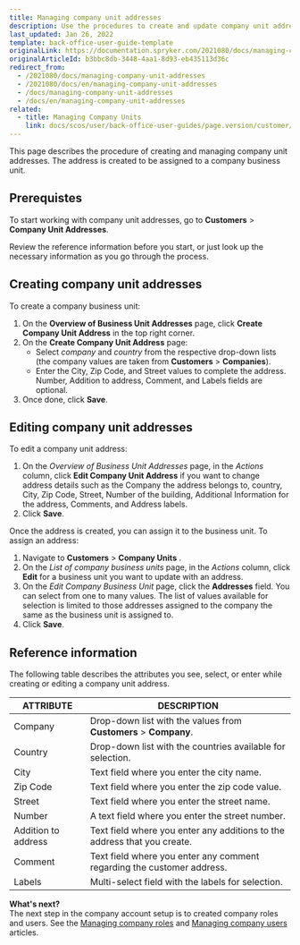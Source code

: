 ```yaml
---
title: Managing company unit addresses
description: Use the procedures to create and update company unit addresses after company units have been created in the Back Office.
last_updated: Jan 26, 2022
template: back-office-user-guide-template
originalLink: https://documentation.spryker.com/2021080/docs/managing-company-unit-addresses
originalArticleId: b3bbc8db-3448-4aa1-8d93-eb435113d36c
redirect_from:
  - /2021080/docs/managing-company-unit-addresses
  - /2021080/docs/en/managing-company-unit-addresses
  - /docs/managing-company-unit-addresses
  - /docs/en/managing-company-unit-addresses
related:
  - title: Managing Company Units
    link: docs/scos/user/back-office-user-guides/page.version/customer/company-account/managing-company-units.html
---
```


This page describes the procedure of creating and managing company unit addresses. The address is created to be assigned to a company business unit.

## Prerequistes

To start working with company unit addresses, go to **Customers** > **Company Unit Addresses**.

Review the reference information before you start, or just look up the necessary information as you go through the process.

## Creating company unit addresses

To create a company business unit:
1. On the **Overview of Business Unit Addresses** page, click **Create Company Unit Address** in the top right corner.
2. On the **Create Company Unit Address** page:
    * Select _company_ and _country_ from the respective drop-down lists (the company values are taken from **Customers** > **Companies**).
    * Enter the City, Zip Code, and Street values to complete the address. Number, Addition to address, Comment, and Labels fields are optional.
3. Once done, click **Save**.

## Editing company unit addresses

To edit a company unit address:
1. On the *Overview of Business Unit Addresses* page, in the *Actions* column, click **Edit Company Unit Address** if you want to change address details such as the Company the address belongs to, country, City, Zip Code, Street, Number of the building, Additional Information for the address, Comments, and Address labels.
2. Click **Save**.

Once the address is created, you can assign it to the business unit.
To assign an address:
1. Navigate to **Customers** > **Company Units** .
2. On the *List of company business units* page,  in the _Actions_ column, click **Edit** for a business unit you want to update with an address.
3. On the *Edit Company Business Unit* page, click the **Addresses** field. You can select from one to many values. The list of values available for selection is limited to those addresses assigned to the company the same as the business unit is assigned to.
4. Click **Save**.

## Reference information

The following table describes the attributes you see, select, or enter while creating or editing a company unit address.

| ATTRIBUTE | DESCRIPTION |
| --- | --- |
| Company | Drop-down list with the values from **Customers** > **Company**. |
| Country | Drop-down list with the countries available for selection. |
| City | Text field where you enter the city name. |
| Zip Code | Text field where you enter the zip code value. |
| Street | Text field where you enter the street name. |
| Number | A text field where you enter the street number. |
|Addition to address|Text field where you enter any additions to the address that you create.|
|Comment|Text field where you enter any comment regarding the customer address.|
|Labels| Multi-select field with the labels for selection.|

**What's next?**
<br>The next step in the company account setup is to created company roles and users. See the [Managing company roles](/docs/scos/user/back-office-user-guides/{{page.version}}/customer/company-account/managing-company-roles.html) and [Managing company users](/docs/scos/user/back-office-user-guides/{{page.version}}/customer/company-account/managing-company-users.html) articles.
